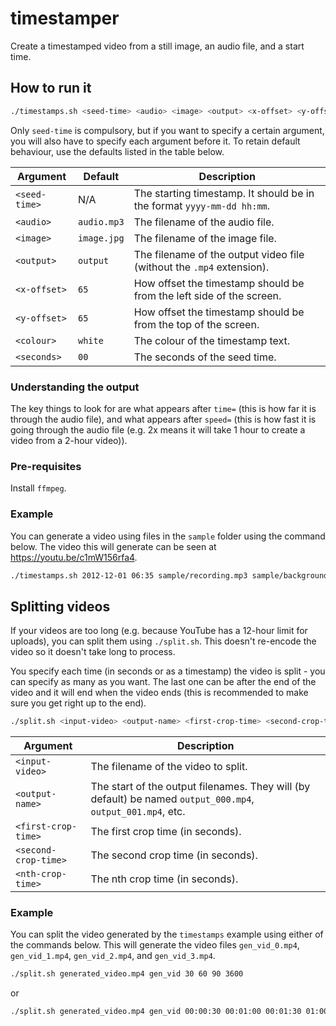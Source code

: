 # timestamper
Create a timestamped video from a still image, an audio file, and a start time.

## How to run it

```bash
./timestamps.sh <seed-time> <audio> <image> <output> <x-offset> <y-offset> <colour> <seconds>
```

Only `seed-time` is compulsory, but if you want to specify a certain argument, you will also have to specify each argument before it.
To retain default behaviour, use the defaults listed in the table below.

Argument           | Default     | Description 
-------------------|-------------|-------------
`<seed-time>`      | N/A         | The starting timestamp. It should be in the format `yyyy-mm-dd hh:mm`.
`<audio>`          | `audio.mp3` | The filename of the audio file.
`<image>`          |`image.jpg`  | The filename of the image file.
`<output>`         |`output`     | The filename of the output video file (without the `.mp4` extension).
`<x-offset>`       |`65`         | How offset the timestamp should be from the left side of the screen.
`<y-offset>`       |`65`         | How offset the timestamp should be from the top of the screen.
`<colour>`         |`white`      | The colour of the timestamp text.
`<seconds>`        |`00`         | The seconds of the seed time.

### Understanding the output

The key things to look for are what appears after `time=` (this is how far it is through the audio file), and what appears after `speed=` (this is how fast it is going through the audio file (e.g. 2x means it will take 1 hour to create a video from a 2-hour video)).

### Pre-requisites

Install `ffmpeg`.


### Example

You can generate a video using files in the `sample` folder using the command below. The video this will generate can be seen at https://youtu.be/c1mW156rfa4.

```bash
./timestamps.sh 2012-12-01 06:35 sample/recording.mp3 sample/background.jpg generated_video 200 100 black 30
```

## Splitting videos

If your videos are too long (e.g. because YouTube has a 12-hour limit for uploads), you can split them using `./split.sh`. This doesn't re-encode the video so it doesn't take long to process.

You specify each time (in seconds or as a timestamp) the video is split - you can specify as many as you want. The last one can be after the end of the video and it will end when the video ends (this is recommended to make sure you get right up to the end).

```bash
./split.sh <input-video> <output-name> <first-crop-time> <second-crop-time> ... <nth-crop-time>
```

Argument            | Description 
--------------------|-------------
`<input-video>`     | The filename of the video to split.
`<output-name>`     | The start of the output filenames. They will (by default) be named `output_000.mp4`, `output_001.mp4`, etc.
`<first-crop-time>` | The first crop time (in seconds).
`<second-crop-time>`| The second crop time (in seconds).
`<nth-crop-time>`   | The nth crop time (in seconds).

### Example

You can split the video generated by the `timestamps` example using either of the commands below. This will generate the video files `gen_vid_0.mp4`, `gen_vid_1.mp4`, `gen_vid_2.mp4`, and `gen_vid_3.mp4`. 

```bash
./split.sh generated_video.mp4 gen_vid 30 60 90 3600
```

or 

```bash
./split.sh generated_video.mp4 gen_vid 00:00:30 00:01:00 00:01:30 01:00:00
```
